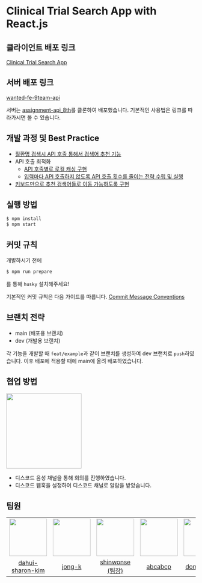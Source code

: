 # Clinical Trial Search App with React.js

## 클라이언트 배포 링크

[Clinical Trial Search App](https://pre-onboarding-8th-3-9.vercel.app/)

## 서버 배포 링크

[wanted-fe-9team-api](https://wanted-fe-9team-api.herokuapp.com/)

서버는 [assignment-api_8th](https://github.com/walking-sunset/assignment-api_8th)를 클론하여 배포했습니다. 기본적인 사용법은 링크를 따라가시면 볼 수 있습니다.

## 개발 과정 및 Best Practice

- [질환명 검색시 API 호출 통해서 검색어 추천 기능](https://github.com/wanted-preonboarding-fe-internship-8th/pre-onboarding-8th-3-9/wiki/%EC%A7%88%ED%99%98%EB%AA%85-%EA%B2%80%EC%83%89%EC%8B%9C-API-%ED%98%B8%EC%B6%9C-%ED%86%B5%ED%95%B4%EC%84%9C-%EA%B2%80%EC%83%89%EC%96%B4-%EC%B6%94%EC%B2%9C-%EA%B8%B0%EB%8A%A5)
- API 호출 최적화
  - [API 호출별로 로컬 캐싱 구현]()
  - [입력마다 API 호출하지 않도록 API 호출 횟수를 줄이는 전략 수립 및 실행]()
- [키보드만으로 추천 검색어들로 이동 가능하도록 구현](https://github.com/wanted-preonboarding-fe-internship-8th/pre-onboarding-8th-3-9/wiki/%ED%82%A4%EB%B3%B4%EB%93%9C%EB%A7%8C%EC%9C%BC%EB%A1%9C-%EC%B6%94%EC%B2%9C-%EA%B2%80%EC%83%89%EC%96%B4%EB%93%A4%EB%A1%9C-%EC%9D%B4%EB%8F%99-%EA%B0%80%EB%8A%A5%ED%95%98%EB%8F%84%EB%A1%9D-%EA%B5%AC%ED%98%84)

## 실행 방법

```bash
$ npm install
$ npm start
```

## 커밋 규칙

개발하시기 전에

```bash
$ npm run prepare
```

를 통해 `husky` 설치해주세요!

기본적인 커밋 규칙은 다음 가이드를 따릅니다. [Commit Message Conventions](https://gist.github.com/stephenparish/9941e89d80e2bc58a153)

## 브랜치 전략

- main (배포용 브랜치)
- dev (개발용 브랜치)

각 기능을 개발할 때 `feat/example`과 같이 브랜치를 생성하여 dev 브랜치로 `push`하였습니다. 이후 배포에 적용할 때에 main에 올려 배포하였습니다.

## 협업 방법

<div>
  <img src="https://user-images.githubusercontent.com/62709718/208821813-5f880759-64e4-46d4-8d2f-9721d231f4ae.png" width="200px;" />
</div>

- 디스코드 음성 채널을 통해 회의를 진행하였습니다.
- 디스코드 웹훅을 설정하여 디스코드 채널로 알람을 받았습니다.

## 팀원

<table>
  <tr>
    <td align="center">
      <img src="https://user-images.githubusercontent.com/62709718/211858707-046f5b18-b31f-40f1-ae24-6e992612cc5a.png" width="100px;" alt=""/>
    </td>
    <td align="center">
      <img src="https://user-images.githubusercontent.com/62709718/208676156-350f5e57-7568-497a-ba32-cf7f849ef688.png" width="100px;" alt=""/>
    </td>  
    <td align="center">
      <img src="https://user-images.githubusercontent.com/62709718/208676001-b838be17-a6da-4954-8382-7b537a359f2a.png" width="100px;" alt=""/>
    </td>
    <td align="center">
      <img src="https://user-images.githubusercontent.com/62709718/208675953-3dbf10de-ed57-4b9a-9a5a-903dd5b8e708.png" width="100px;" alt=""/>
    </td>
    <td align="center">
      <img src="https://user-images.githubusercontent.com/62709718/208675588-1fc2c6ec-0a10-4496-b7de-39cfbfa5e7ab.png" width="100px;" alt=""/>
    </td>
  </tr>
  <tr>    
    <td align="center">
      <a href="https://github.com/dahui-sharon-kim">
        <div>dahui-sharon-kim</div>
      </a>
    </td>
    <td align="center">
      <a href="https://github.com/jong-k">
        <div>jong-k</div>
      </a>
    </td>   
    <td align="center">
      <a href="https://github.com/shinwonse">
        <div>shinwonse (팀장)</div>
      </a>
    </td>
    <td align="center">
      <a href="https://github.com/abcabcp">
        <div>abcabcp</div>
      </a>
    </td>
    <td align="center">
      <a href="https://github.com/dong53358">
        <div>dong53358</div>
      </a>
    </td>
  </tr>
</table>
